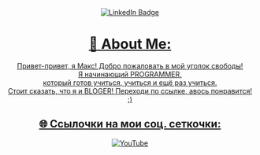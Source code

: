 <div align="center">

<div id="badges">
  <a href="your-linkedin-URL">
    <img src="https://media1.tenor.com/m/lER2_kKTywYAAAAC/monkey-adult-swim.gif" alt="LinkedIn Badge"/>

# 💫 About Me:
Привет-привет, я Макс! Добро пожаловать в мой уголок свободы!<br>Я начинающий PROGRAMMER, <br>
который готов учиться, учиться и ещё раз учиться.<br>Стоит сказать, что я и BLOGER! Переходи по ссылке, авось понравится! :)<br>


## 🌐 Ссылочки на мои соц. сеткочки:
[![YouTube](https://img.shields.io/badge/YouTube-%23FF0000.svg?logo=YouTube&logoColor=white)]((https://www.youtube.com/channel/UCjEaSpiPRLSseVrryb-dsjQ)) 



